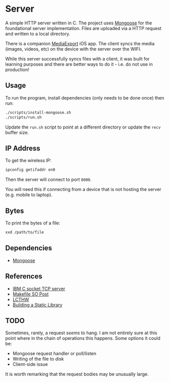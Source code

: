 # Server

A simple HTTP server written in C.
The project uses [Mongoose](https://mongoose.ws) for the foundational server implementation.
Files are uploaded via a HTTP request and written to a local directory.

There is a companion [MediaExport](https://github.com/BenShutt/MediaExport) iOS app. The client syncs the media (images, videos, etc) on the device with the server over the WIFI.

While this server successfully syncs files with a client, it was built for learning purposes and there are better ways to do it - i.e. do not use in production!

## Usage

To run the program, install dependencies (only needs to be done once) then run:

```bash
./scripts/install-mongoose.sh
./scripts/run.sh
```

Update the `run.sh` script to point at a different directory or update the `recv` buffer size.

## IP Address

To get the wireless IP:

```bash
ipconfig getifaddr en0
```

Then the server will connect to port `8000`.

You will need this if connecting from a device that is not hosting the server (e.g. mobile to laptop).

## Bytes

To print the bytes of a file:

```bash
xxd /path/to/file
```

## Dependencies

* [Mongoose](https://github.com/cesanta/mongoose)

## References

* [IBM C socket TCP server](https://www.ibm.com/docs/en/zos/2.5.0?topic=programs-c-socket-tcp-server)
* [Makefile SO Post](https://stackoverflow.com/questions/30573481)
* [LCTHW](https://github.com/zedshaw/learn-c-the-hard-way-lectures)
* [Building a Static Library](https://www.oreilly.com/library/view/c-cookbook/0596007612/ch01s04.html)

## TODO

Sometimes, rarely, a request *seems* to hang.
I am not entirely sure at this point where in the chain of operations this happens.
Some options it could be:

* Mongoose request handler or poll/listen
* Writing of the file to disk
* Client-side issue

It is worth remarking that the request bodies may be unusually large.